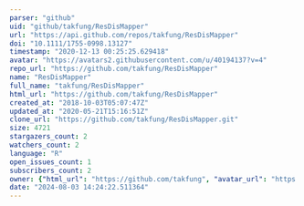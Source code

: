 ```yaml
---
parser: "github"
uid: "github/takfung/ResDisMapper"
url: "https://api.github.com/repos/takfung/ResDisMapper"
doi: "10.1111/1755-0998.13127"
timestamp: "2020-12-13 00:25:25.629418"
avatar: "https://avatars2.githubusercontent.com/u/40194137?v=4"
repo_url: "https://github.com/takfung/ResDisMapper"
name: "ResDisMapper"
full_name: "takfung/ResDisMapper"
html_url: "https://github.com/takfung/ResDisMapper"
created_at: "2018-10-03T05:07:47Z"
updated_at: "2020-05-21T15:16:51Z"
clone_url: "https://github.com/takfung/ResDisMapper.git"
size: 4721
stargazers_count: 2
watchers_count: 2
language: "R"
open_issues_count: 1
subscribers_count: 2
owner: {"html_url": "https://github.com/takfung", "avatar_url": "https://avatars2.githubusercontent.com/u/40194137?v=4", "login": "takfung", "type": "User"}
date: "2024-08-03 14:24:22.511364"
---
```

